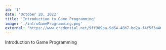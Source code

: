 ```yaml
---
id: '1'
date: 'October 20, 2022'
title: 'Introduction to Game Programming'
image: './introGameProgramming.png'
external: 'https://www.credential.net/9ff909ba-9d64-48b7-bd2a-f4f5f3a462a5#gs.1er29e'
---
```


Introduction to Game Programming

